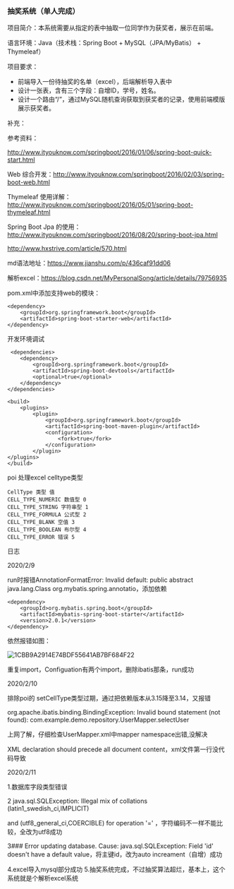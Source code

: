 ### 抽奖系统（单人完成） 

项目简介：本系统需要从指定的表中抽取一位同学作为获奖者，展示在前端。 

语言环境：Java（技术栈：Spring Boot + MySQL（JPA/MyBatis） + Thymeleaf） 

项目要求： 

- 前端导入一份待抽奖的名单（excel），后端解析导入表中 
- 设计一张表，含有三个字段：自增ID，学号，姓名。 
- 设计一个路由“/”，通过MySQL随机查询获取到获奖者的记录，使用前端模版展示获奖者。 

补充：

参考资料： 

http://www.ityouknow.com/springboot/2016/01/06/spring-boot-quick-start.html 

Web 综合开发：http://www.ityouknow.com/springboot/2016/02/03/spring-boot-web.html 

Thymeleaf 使用详解：http://www.ityouknow.com/springboot/2016/05/01/spring-boot-thymeleaf.html 

Spring Boot Jpa 的使用：http://www.ityouknow.com/springboot/2016/08/20/spring-boot-jpa.html 

http://www.hxstrive.com/article/570.html

md语法地址：https://www.jianshu.com/p/436caf91dd06

解析excel：https://blog.csdn.net/MyPersonalSong/article/details/79756935



pom.xml中添加支持web的模块：

```
<dependency>
    <groupId>org.springframework.boot</groupId>
    <artifactId>spring-boot-starter-web</artifactId>
</dependency>
```

开发环境调试

```
 <dependencies>
    <dependency>
        <groupId>org.springframework.boot</groupId>
        <artifactId>spring-boot-devtools</artifactId>
        <optional>true</optional>
    </dependency>
</dependencies>

<build>
    <plugins>
        <plugin>
            <groupId>org.springframework.boot</groupId>
            <artifactId>spring-boot-maven-plugin</artifactId>
            <configuration>
                <fork>true</fork>
            </configuration>
        </plugin>
</plugins>
</build>
```



poi   处理excel celltype类型

```
CellType 类型 值
CELL_TYPE_NUMERIC 数值型 0
CELL_TYPE_STRING 字符串型 1
CELL_TYPE_FORMULA 公式型 2
CELL_TYPE_BLANK 空值 3
CELL_TYPE_BOOLEAN 布尔型 4
CELL_TYPE_ERROR 错误 5
```

日志

2020/2/9

run时报错AnnotationFormatError: Invalid default: public abstract java.lang.Class org.mybatis.spring.annotatio，添加依赖

```
<dependency>
    <groupId>org.mybatis.spring.boot</groupId>
    <artifactId>mybatis-spring-boot-starter</artifactId>
    <version>2.0.1</version>
</dependency>
```

依然报错如图：

![1CBB9A2914E74BDF55641AB7BF684F22](/Users/apple/Library/Containers/com.tencent.qq/Data/Library/Caches/Images/1CBB9A2914E74BDF55641AB7BF684F22.jpg)

重复import，Configuation有两个import，删除ibatis那条，run成功





2020/2/10

排除poi的 setCellType类型过期，通过把依赖版本从3.15降至3.14，又报错

org.apache.ibatis.binding.BindingException: Invalid bound statement (not found): com.example.demo.repository.UserMapper.selectUser

上网了解，仔细检查UserMapper.xml中mapper namespace出错,没解决

XML declaration should precede all document content，xml文件第一行没代码导致



2020/2/11

1.数据库字段类型错误

2 java.sql.SQLException: Illegal mix of collations (latin1_swedish_ci,IMPLICIT)

and (utf8_general_ci,COERCIBLE) for operation '=' ，字符编码不一样不能比较，全改为utf8成功

3### Error updating database.  Cause: java.sql.SQLException: Field 'id' doesn't have a default value，将主键id，改为auto increament（自增）成功

4.excel导入mysql部分成功
5.抽奖系统完成，不过抽奖算法超烂，基本上，这个系统就是个解析excel系统
